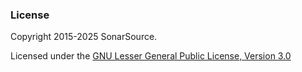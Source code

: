 ### License

Copyright 2015-2025 SonarSource.

Licensed under the [GNU Lesser General Public License, Version 3.0](http://www.gnu.org/licenses/lgpl.txt)